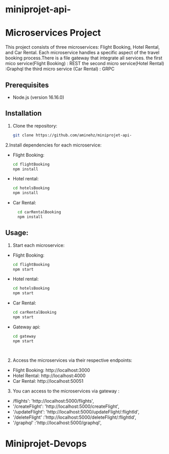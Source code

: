 # miniprojet-api-
# Microservices Project

This project consists of three microservices: Flight Booking, Hotel Rental, and Car Rental. Each microservice handles a specific aspect of the travel booking process.There is a file gateway that integrate all services.
the first mico service(Flight Booking) : REST
the second micro service(Hotel Rental) :Graphql
the third micro service (Car Rental) : GRPC

## Prerequisites

- Node.js (version 16.16.0)

## Installation

1. Clone the repository:

   ```bash
   git clone https://github.com/aminehz/miniprojet-api-
2.Install dependencies for each microservice:
- Flight Booking:
    ```bash
    cd flightBooking
    npm install
- Hotel rental:
    ```bash
    cd hotelsBooking
    npm install
- Car Rental:
  ```bash
    cd carRentalBooking
    npm install
## Usage:

1. Start each microservice:
  - Flight Booking:
    ```bash
    cd flightBooking
    npm start
  - Hotel rental:
    ```bash
    cd hotelsBooking
    npm start
    
  - Car Rental:
    ```bash
    cd carRentalBooking
    npm start
    
   - Gateway api:
     ```bash
     cd gateway
     npm start
    
    
2. Access the microservices via their respective endpoints:

- Flight Booking: http://localhost:3000
- Hotel Rental: http://localhost:4000
- Car Rental: http://localhost:50051

3. You can access to the microservices via  gateway : 
  - /flights': 'http://localhost:5000/flights',
  - '/createFlight': 'http://localhost:5000/createFlight',
  - '/updateFlight':  'http://localhost:5000/updateFlight/:flightId',
  - '/deleteFlight' :'http://localhost:5000/deleteFlight/:flightId',
  - '/graphql' :'http://localhost:5000/graphql',
  












# Miniprojet-Devops
